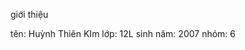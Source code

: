 <!DOCTYPE html>
<html>
<head>
 <p>giới thiệu</p>
</head>
<body>
 <p> tên: Huỳnh Thiên KIm lớp: 12L sinh năm: 2007 nhóm: 6 </p>
</body>
</html>
